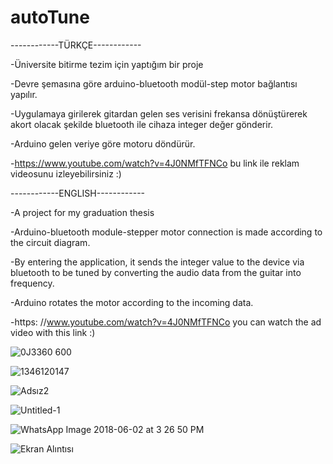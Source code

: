 # autoTune

------------TÜRKÇE------------

-Üniversite bitirme tezim için yaptığım bir proje

-Devre şemasına göre arduino-bluetooth modül-step motor bağlantısı yapılır.

-Uygulamaya girilerek gitardan gelen ses verisini frekansa dönüştürerek akort olacak şekilde bluetooth ile cihaza integer değer gönderir.

-Arduino gelen veriye göre motoru döndürür.

-https://www.youtube.com/watch?v=4J0NMfTFNCo bu link ile reklam videosunu izleyebilirsiniz :)

------------ENGLISH------------

-A project for my graduation thesis

-Arduino-bluetooth module-stepper motor connection is made according to the circuit diagram.

-By entering the application, it sends the integer value to the device via bluetooth to be tuned by converting the audio data from the guitar into frequency.

-Arduino rotates the motor according to the incoming data.

-https: //www.youtube.com/watch?v=4J0NMfTFNCo you can watch the ad video with this link :)

![0J3360 600](https://user-images.githubusercontent.com/51531588/59308626-2f747100-8caa-11e9-8860-b35eaa4323ce.jpeg)

![1346120147](https://user-images.githubusercontent.com/51531588/59308634-38654280-8caa-11e9-8208-d152f1976549.jpg)

![Adsız2](https://user-images.githubusercontent.com/51531588/59308648-3e5b2380-8caa-11e9-8675-f49ae1e2559f.jpg)

![Untitled-1](https://user-images.githubusercontent.com/51531588/59308662-47e48b80-8caa-11e9-8324-5737c077f6ce.png)

![WhatsApp Image 2018-06-02 at 3 26 50 PM](https://user-images.githubusercontent.com/51531588/59308681-4f0b9980-8caa-11e9-9072-b7979fc7151d.jpeg)

![Ekran Alıntısı](https://user-images.githubusercontent.com/51531588/59308709-5b8ff200-8caa-11e9-9de0-595f6e8afcd4.PNG)



